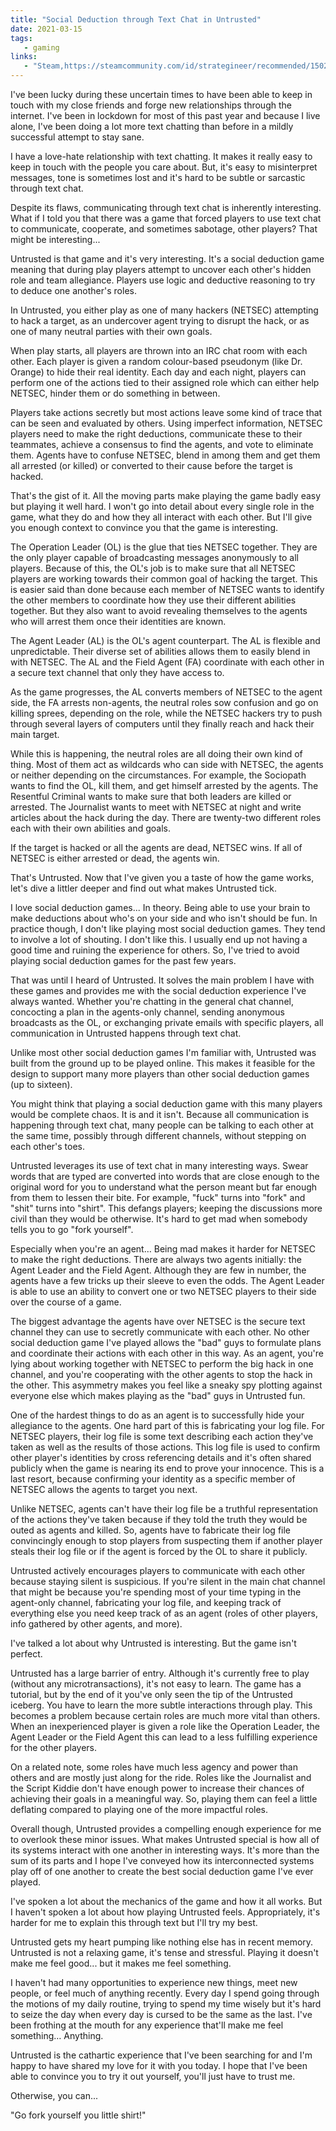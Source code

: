 ```yaml
---
title: "Social Deduction through Text Chat in Untrusted"
date: 2021-03-15
tags:
   - gaming
links:
   - "Steam,https://steamcommunity.com/id/strategineer/recommended/1502660/"
---
```

I've been lucky during these uncertain times to have been able to keep in touch with my close friends and forge new relationships through the internet. I've been in lockdown for most of this past year and because I live alone, I've been doing a lot more text chatting than before in a mildly successful attempt to stay sane.

I have a love-hate relationship with text chatting. It makes it really easy to keep in touch with the people you care about. But, it's easy to misinterpret messages, tone is sometimes lost and it's hard to be subtle or sarcastic through text chat.

Despite its flaws, communicating through text chat is inherently interesting. What if I told you that there was a game that forced players to use text chat to communicate, cooperate, and sometimes sabotage, other players? That might be interesting...

Untrusted is that game and it's very interesting. It's a social deduction game meaning that during play players attempt to uncover each other's hidden role and team allegiance. Players use logic and deductive reasoning to try to deduce one another's roles.

In Untrusted, you either play as one of many hackers (NETSEC) attempting to hack a target, as an undercover agent trying to disrupt the hack, or as one of many neutral parties with their own goals.

When play starts, all players are thrown into an IRC chat room with each other. Each player is given a random colour-based pseudonym (like Dr. Orange) to hide their real identity. Each day and each night, players can perform one of the actions tied to their assigned role which can either help NETSEC, hinder them or do something in between.

Players take actions secretly but most actions leave some kind of trace that can be seen and evaluated by others. Using imperfect information, NETSEC players need to make the right deductions, communicate these to their teammates, achieve a consensus to find the agents, and vote to eliminate them. Agents have to confuse NETSEC, blend in among them and get them all arrested (or killed) or converted to their cause before the target is hacked.

That's the gist of it. All the moving parts make playing the game badly easy but playing it well hard. I won't go into detail about every single role in the game, what they do and how they all interact with each other. But I'll give you enough context to convince you that the game is interesting.

The Operation Leader (OL) is the glue that ties NETSEC together. They are the only player capable of broadcasting messages anonymously to all players. Because of this, the OL's job is to make sure that all NETSEC players are working towards their common goal of hacking the target. This is easier said than done because each member of NETSEC wants to identify the other members to coordinate how they use their different abilities together. But they also want to avoid revealing themselves to the agents who will arrest them once their identities are known.

The Agent Leader (AL) is the OL's agent counterpart. The AL is flexible and unpredictable. Their diverse set of abilities allows them to easily blend in with NETSEC. The AL and the Field Agent (FA) coordinate with each other in a secure text channel that only they have access to.

As the game progresses, the AL converts members of NETSEC to the agent side, the FA arrests non-agents, the neutral roles sow confusion and go on killing sprees, depending on the role, while the NETSEC hackers try to push through several layers of computers until they finally reach and hack their main target.

While this is happening, the neutral roles are all doing their own kind of thing. Most of them act as wildcards who can side with NETSEC, the agents or neither depending on the circumstances. For example, the Sociopath wants to find the OL, kill them, and get himself arrested by the agents. The Resentful Criminal wants to make sure that both leaders are killed or arrested. The Journalist wants to meet with NETSEC at night and write articles about the hack during the day. There are twenty-two different roles each with their own abilities and goals.

If the target is hacked or all the agents are dead, NETSEC wins. If all of NETSEC is either arrested or dead, the agents win.

That's Untrusted. Now that I've given you a taste of how the game works, let's dive a littler deeper and find out what makes Untrusted tick.

I love social deduction games... In theory. Being able to use your brain to make deductions about who's on your side and who isn't should be fun. In practice though, I don't like playing most social deduction games. They tend to involve a lot of shouting. I don't like this. I usually end up not having a good time and ruining the experience for others. So, I've tried to avoid playing social deduction games for the past few years.

That was until I heard of Untrusted. It solves the main problem I have with these games and provides me with the social deduction experience I've always wanted. Whether you're chatting in the general chat channel, concocting a plan in the agents-only channel, sending anonymous broadcasts as the OL, or exchanging private emails with specific players, all communication in Untrusted happens through text chat.

Unlike most other social deduction games I'm familiar with, Untrusted was built from the ground up to be played online. This makes it feasible for the design to support many more players than other social deduction games (up to sixteen).

You might think that playing a social deduction game with this many players would be complete chaos. It is and it isn't. Because all communication is happening through text chat, many people can be talking to each other at the same time, possibly through different channels, without stepping on each other's toes.

Untrusted leverages its use of text chat in many interesting ways. Swear words that are typed are converted into words that are close enough to the original word for you to understand what the person meant but far enough from them to lessen their bite. For example, "fuck" turns into "fork" and "shit" turns into "shirt". This defangs players; keeping the discussions more civil than they would be otherwise. It's hard to get mad when somebody tells you to go "fork yourself".

Especially when you're an agent… Being mad makes it harder for NETSEC to make the right deductions. There are always two agents initially: the Agent Leader and the Field Agent. Although they are few in number, the agents have a few tricks up their sleeve to even the odds. The Agent Leader is able to use an ability to convert one or two NETSEC players to their side over the course of a game.

The biggest advantage the agents have over NETSEC is the secure text channel they can use to secretly communicate with each other. No other social deduction game I've played allows the "bad" guys to formulate plans and coordinate their actions with each other in this way. As an agent, you're lying about working together with NETSEC to perform the big hack in one channel, and you're cooperating with the other agents to stop the hack in the other. This asymmetry makes you feel like a sneaky spy plotting against everyone else which makes playing as the "bad" guys in Untrusted fun.

One of the hardest things to do as an agent is to successfully hide your allegiance to the agents. One hard part of this is fabricating your log file. For NETSEC players, their log file is some text describing each action they've taken as well as the results of those actions. This log file is used to confirm other player's identities by cross referencing details and it's often shared publicly when the game is nearing its end to prove your innocence. This is a last resort, because confirming your identity as a specific member of NETSEC allows the agents to target you next.

Unlike NETSEC, agents can't have their log file be a truthful representation of the actions they've taken because if they told the truth they would be outed as agents and killed. So, agents have to fabricate their log file convincingly enough to stop players from suspecting them if another player steals their log file or if the agent is forced by the OL to share it publicly.

Untrusted actively encourages players to communicate with each other because staying silent is suspicious. If you're silent in the main chat channel that might be because you're spending most of your time typing in the agent-only channel, fabricating your log file, and keeping track of everything else you need keep track of as an agent (roles of other players, info gathered by other agents, and more).

I've talked a lot about why Untrusted is interesting. But the game isn't perfect.

Untrusted has a large barrier of entry. Although it's currently free to play (without any microtransactions), it's not easy to learn. The game has a tutorial, but by the end of it you've only seen the tip of the Untrusted iceberg. You have to learn the more subtle interactions through play. This becomes a problem because certain roles are much more vital than others. When an inexperienced player is given a role like the Operation Leader, the Agent Leader or the Field Agent this can lead to a less fulfilling experience for the other players.

On a related note, some roles have much less agency and power than others and are mostly just along for the ride. Roles like the Journalist and the Script Kiddie don't have enough power to increase their chances of achieving their goals in a meaningful way. So, playing them can feel a little deflating compared to playing one of the more impactful roles.

Overall though, Untrusted provides a compelling enough experience for me to overlook these minor issues. What makes Untrusted special is how all of its systems interact with one another in interesting ways. It's more than the sum of its parts and I hope I've conveyed how its interconnected systems play off of one another to create the best social deduction game I've ever played.

I've spoken a lot about the mechanics of the game and how it all works. But I haven't spoken a lot about how playing Untrusted feels. Appropriately, it's harder for me to explain this through text but I'll try my best.

Untrusted gets my heart pumping like nothing else has in recent memory. Untrusted is not a relaxing game, it's tense and stressful. Playing it doesn't make me feel good... but it makes me feel something.

I haven't had many opportunities to experience new things, meet new people, or feel much of anything recently. Every day I spend going through the motions of my daily routine, trying to spend my time wisely but it's hard to seize the day when every day is cursed to be the same as the last. I've been frothing at the mouth for any experience that'll make me feel something… Anything.

Untrusted is the cathartic experience that I've been searching for and I'm happy to have shared my love for it with you today. I hope that I've been able to convince you to try it out yourself, you'll just have to trust me.

Otherwise, you can...

"Go fork yourself you little shirt!"
